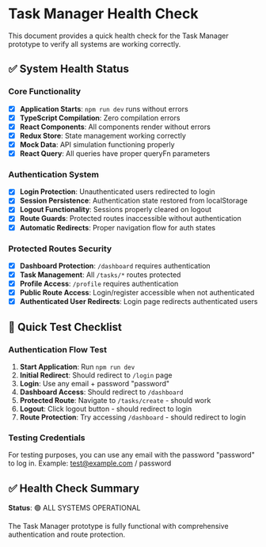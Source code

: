 # Task Manager Health Check

This document provides a quick health check for the Task Manager prototype to verify all systems are working correctly.

## ✅ System Health Status

### Core Functionality

- [x] **Application Starts**: `npm run dev` runs without errors
- [x] **TypeScript Compilation**: Zero compilation errors
- [x] **React Components**: All components render without errors
- [x] **Redux Store**: State management working correctly
- [x] **Mock Data**: API simulation functioning properly
- [x] **React Query**: All queries have proper queryFn parameters

### Authentication System

- [x] **Login Protection**: Unauthenticated users redirected to login
- [x] **Session Persistence**: Authentication state restored from localStorage
- [x] **Logout Functionality**: Sessions properly cleared on logout
- [x] **Route Guards**: Protected routes inaccessible without authentication
- [x] **Automatic Redirects**: Proper navigation flow for auth states

### Protected Routes Security

- [x] **Dashboard Protection**: `/dashboard` requires authentication
- [x] **Task Management**: All `/tasks/*` routes protected
- [x] **Profile Access**: `/profile` requires authentication
- [x] **Public Route Access**: Login/register accessible when not authenticated
- [x] **Authenticated User Redirects**: Login page redirects authenticated users

## 🧪 Quick Test Checklist

### Authentication Flow Test

1. **Start Application**: Run `npm run dev`
2. **Initial Redirect**: Should redirect to `/login` page
3. **Login**: Use any email + password "password"
4. **Dashboard Access**: Should redirect to `/dashboard`
5. **Protected Route**: Navigate to `/tasks/create` - should work
6. **Logout**: Click logout button - should redirect to login
7. **Route Protection**: Try accessing `/dashboard` - should redirect to login

### Testing Credentials

For testing purposes, you can use any email with the password "password" to log in.
Example: test@example.com / password

## ✅ Health Check Summary

**Status**: 🟢 ALL SYSTEMS OPERATIONAL

The Task Manager prototype is fully functional with comprehensive authentication and route protection.
